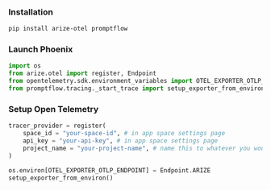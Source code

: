 ### Installation

```bash
pip install arize-otel promptflow
```

### Launch Phoenix

```python
import os
from arize.otel import register, Endpoint
from opentelemetry.sdk.environment_variables import OTEL_EXPORTER_OTLP_ENDPOINT
from promptflow.tracing._start_trace import setup_exporter_from_environ
```

### Setup Open Telemetry

```python
tracer_provider = register(
    space_id = "your-space-id", # in app space settings page
    api_key = "your-api-key", # in app space settings page
    project_name = "your-project-name", # name this to whatever you would like
)

os.environ[OTEL_EXPORTER_OTLP_ENDPOINT] = Endpoint.ARIZE
setup_exporter_from_environ()
```


